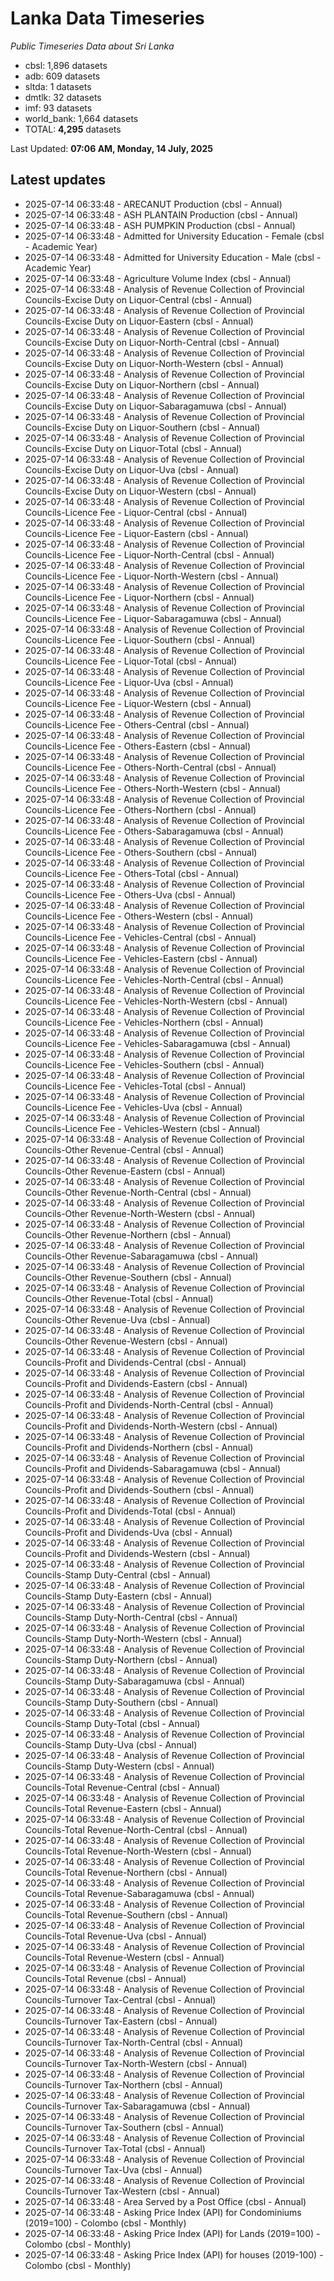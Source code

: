 # Lanka Data Timeseries
*Public Timeseries Data about Sri Lanka*

* cbsl: 1,896 datasets
* adb: 609 datasets
* sltda: 1 datasets
* dmtlk: 32 datasets
* imf: 93 datasets
* world_bank: 1,664 datasets
* TOTAL: **4,295** datasets

Last Updated: **07:06 AM, Monday, 14 July, 2025**

## Latest updates

* 2025-07-14 06:33:48 - ARECANUT Production (cbsl - Annual)
* 2025-07-14 06:33:48 - ASH PLANTAIN Production (cbsl - Annual)
* 2025-07-14 06:33:48 - ASH PUMPKIN Production (cbsl - Annual)
* 2025-07-14 06:33:48 - Admitted for University Education - Female (cbsl - Academic Year)
* 2025-07-14 06:33:48 - Admitted for University Education - Male (cbsl - Academic Year)
* 2025-07-14 06:33:48 - Agriculture Volume Index (cbsl - Annual)
* 2025-07-14 06:33:48 - Analysis of Revenue Collection of Provincial Councils-Excise Duty on Liquor-Central (cbsl - Annual)
* 2025-07-14 06:33:48 - Analysis of Revenue Collection of Provincial Councils-Excise Duty on Liquor-Eastern (cbsl - Annual)
* 2025-07-14 06:33:48 - Analysis of Revenue Collection of Provincial Councils-Excise Duty on Liquor-North-Central (cbsl - Annual)
* 2025-07-14 06:33:48 - Analysis of Revenue Collection of Provincial Councils-Excise Duty on Liquor-North-Western (cbsl - Annual)
* 2025-07-14 06:33:48 - Analysis of Revenue Collection of Provincial Councils-Excise Duty on Liquor-Northern (cbsl - Annual)
* 2025-07-14 06:33:48 - Analysis of Revenue Collection of Provincial Councils-Excise Duty on Liquor-Sabaragamuwa (cbsl - Annual)
* 2025-07-14 06:33:48 - Analysis of Revenue Collection of Provincial Councils-Excise Duty on Liquor-Southern (cbsl - Annual)
* 2025-07-14 06:33:48 - Analysis of Revenue Collection of Provincial Councils-Excise Duty on Liquor-Total (cbsl - Annual)
* 2025-07-14 06:33:48 - Analysis of Revenue Collection of Provincial Councils-Excise Duty on Liquor-Uva (cbsl - Annual)
* 2025-07-14 06:33:48 - Analysis of Revenue Collection of Provincial Councils-Excise Duty on Liquor-Western (cbsl - Annual)
* 2025-07-14 06:33:48 - Analysis of Revenue Collection of Provincial Councils-Licence Fee - Liquor-Central (cbsl - Annual)
* 2025-07-14 06:33:48 - Analysis of Revenue Collection of Provincial Councils-Licence Fee - Liquor-Eastern (cbsl - Annual)
* 2025-07-14 06:33:48 - Analysis of Revenue Collection of Provincial Councils-Licence Fee - Liquor-North-Central (cbsl - Annual)
* 2025-07-14 06:33:48 - Analysis of Revenue Collection of Provincial Councils-Licence Fee - Liquor-North-Western (cbsl - Annual)
* 2025-07-14 06:33:48 - Analysis of Revenue Collection of Provincial Councils-Licence Fee - Liquor-Northern (cbsl - Annual)
* 2025-07-14 06:33:48 - Analysis of Revenue Collection of Provincial Councils-Licence Fee - Liquor-Sabaragamuwa (cbsl - Annual)
* 2025-07-14 06:33:48 - Analysis of Revenue Collection of Provincial Councils-Licence Fee - Liquor-Southern (cbsl - Annual)
* 2025-07-14 06:33:48 - Analysis of Revenue Collection of Provincial Councils-Licence Fee - Liquor-Total (cbsl - Annual)
* 2025-07-14 06:33:48 - Analysis of Revenue Collection of Provincial Councils-Licence Fee - Liquor-Uva (cbsl - Annual)
* 2025-07-14 06:33:48 - Analysis of Revenue Collection of Provincial Councils-Licence Fee - Liquor-Western (cbsl - Annual)
* 2025-07-14 06:33:48 - Analysis of Revenue Collection of Provincial Councils-Licence Fee - Others-Central (cbsl - Annual)
* 2025-07-14 06:33:48 - Analysis of Revenue Collection of Provincial Councils-Licence Fee - Others-Eastern (cbsl - Annual)
* 2025-07-14 06:33:48 - Analysis of Revenue Collection of Provincial Councils-Licence Fee - Others-North-Central (cbsl - Annual)
* 2025-07-14 06:33:48 - Analysis of Revenue Collection of Provincial Councils-Licence Fee - Others-North-Western (cbsl - Annual)
* 2025-07-14 06:33:48 - Analysis of Revenue Collection of Provincial Councils-Licence Fee - Others-Northern (cbsl - Annual)
* 2025-07-14 06:33:48 - Analysis of Revenue Collection of Provincial Councils-Licence Fee - Others-Sabaragamuwa (cbsl - Annual)
* 2025-07-14 06:33:48 - Analysis of Revenue Collection of Provincial Councils-Licence Fee - Others-Southern (cbsl - Annual)
* 2025-07-14 06:33:48 - Analysis of Revenue Collection of Provincial Councils-Licence Fee - Others-Total (cbsl - Annual)
* 2025-07-14 06:33:48 - Analysis of Revenue Collection of Provincial Councils-Licence Fee - Others-Uva (cbsl - Annual)
* 2025-07-14 06:33:48 - Analysis of Revenue Collection of Provincial Councils-Licence Fee - Others-Western (cbsl - Annual)
* 2025-07-14 06:33:48 - Analysis of Revenue Collection of Provincial Councils-Licence Fee - Vehicles-Central (cbsl - Annual)
* 2025-07-14 06:33:48 - Analysis of Revenue Collection of Provincial Councils-Licence Fee - Vehicles-Eastern (cbsl - Annual)
* 2025-07-14 06:33:48 - Analysis of Revenue Collection of Provincial Councils-Licence Fee - Vehicles-North-Central (cbsl - Annual)
* 2025-07-14 06:33:48 - Analysis of Revenue Collection of Provincial Councils-Licence Fee - Vehicles-North-Western (cbsl - Annual)
* 2025-07-14 06:33:48 - Analysis of Revenue Collection of Provincial Councils-Licence Fee - Vehicles-Northern (cbsl - Annual)
* 2025-07-14 06:33:48 - Analysis of Revenue Collection of Provincial Councils-Licence Fee - Vehicles-Sabaragamuwa (cbsl - Annual)
* 2025-07-14 06:33:48 - Analysis of Revenue Collection of Provincial Councils-Licence Fee - Vehicles-Southern (cbsl - Annual)
* 2025-07-14 06:33:48 - Analysis of Revenue Collection of Provincial Councils-Licence Fee - Vehicles-Total (cbsl - Annual)
* 2025-07-14 06:33:48 - Analysis of Revenue Collection of Provincial Councils-Licence Fee - Vehicles-Uva (cbsl - Annual)
* 2025-07-14 06:33:48 - Analysis of Revenue Collection of Provincial Councils-Licence Fee - Vehicles-Western (cbsl - Annual)
* 2025-07-14 06:33:48 - Analysis of Revenue Collection of Provincial Councils-Other Revenue-Central (cbsl - Annual)
* 2025-07-14 06:33:48 - Analysis of Revenue Collection of Provincial Councils-Other Revenue-Eastern (cbsl - Annual)
* 2025-07-14 06:33:48 - Analysis of Revenue Collection of Provincial Councils-Other Revenue-North-Central (cbsl - Annual)
* 2025-07-14 06:33:48 - Analysis of Revenue Collection of Provincial Councils-Other Revenue-North-Western (cbsl - Annual)
* 2025-07-14 06:33:48 - Analysis of Revenue Collection of Provincial Councils-Other Revenue-Northern (cbsl - Annual)
* 2025-07-14 06:33:48 - Analysis of Revenue Collection of Provincial Councils-Other Revenue-Sabaragamuwa (cbsl - Annual)
* 2025-07-14 06:33:48 - Analysis of Revenue Collection of Provincial Councils-Other Revenue-Southern (cbsl - Annual)
* 2025-07-14 06:33:48 - Analysis of Revenue Collection of Provincial Councils-Other Revenue-Total (cbsl - Annual)
* 2025-07-14 06:33:48 - Analysis of Revenue Collection of Provincial Councils-Other Revenue-Uva (cbsl - Annual)
* 2025-07-14 06:33:48 - Analysis of Revenue Collection of Provincial Councils-Other Revenue-Western (cbsl - Annual)
* 2025-07-14 06:33:48 - Analysis of Revenue Collection of Provincial Councils-Profit and Dividends-Central (cbsl - Annual)
* 2025-07-14 06:33:48 - Analysis of Revenue Collection of Provincial Councils-Profit and Dividends-Eastern (cbsl - Annual)
* 2025-07-14 06:33:48 - Analysis of Revenue Collection of Provincial Councils-Profit and Dividends-North-Central (cbsl - Annual)
* 2025-07-14 06:33:48 - Analysis of Revenue Collection of Provincial Councils-Profit and Dividends-North-Western (cbsl - Annual)
* 2025-07-14 06:33:48 - Analysis of Revenue Collection of Provincial Councils-Profit and Dividends-Northern (cbsl - Annual)
* 2025-07-14 06:33:48 - Analysis of Revenue Collection of Provincial Councils-Profit and Dividends-Sabaragamuwa (cbsl - Annual)
* 2025-07-14 06:33:48 - Analysis of Revenue Collection of Provincial Councils-Profit and Dividends-Southern (cbsl - Annual)
* 2025-07-14 06:33:48 - Analysis of Revenue Collection of Provincial Councils-Profit and Dividends-Total (cbsl - Annual)
* 2025-07-14 06:33:48 - Analysis of Revenue Collection of Provincial Councils-Profit and Dividends-Uva (cbsl - Annual)
* 2025-07-14 06:33:48 - Analysis of Revenue Collection of Provincial Councils-Profit and Dividends-Western (cbsl - Annual)
* 2025-07-14 06:33:48 - Analysis of Revenue Collection of Provincial Councils-Stamp Duty-Central (cbsl - Annual)
* 2025-07-14 06:33:48 - Analysis of Revenue Collection of Provincial Councils-Stamp Duty-Eastern (cbsl - Annual)
* 2025-07-14 06:33:48 - Analysis of Revenue Collection of Provincial Councils-Stamp Duty-North-Central (cbsl - Annual)
* 2025-07-14 06:33:48 - Analysis of Revenue Collection of Provincial Councils-Stamp Duty-North-Western (cbsl - Annual)
* 2025-07-14 06:33:48 - Analysis of Revenue Collection of Provincial Councils-Stamp Duty-Northern (cbsl - Annual)
* 2025-07-14 06:33:48 - Analysis of Revenue Collection of Provincial Councils-Stamp Duty-Sabaragamuwa (cbsl - Annual)
* 2025-07-14 06:33:48 - Analysis of Revenue Collection of Provincial Councils-Stamp Duty-Southern (cbsl - Annual)
* 2025-07-14 06:33:48 - Analysis of Revenue Collection of Provincial Councils-Stamp Duty-Total (cbsl - Annual)
* 2025-07-14 06:33:48 - Analysis of Revenue Collection of Provincial Councils-Stamp Duty-Uva (cbsl - Annual)
* 2025-07-14 06:33:48 - Analysis of Revenue Collection of Provincial Councils-Stamp Duty-Western (cbsl - Annual)
* 2025-07-14 06:33:48 - Analysis of Revenue Collection of Provincial Councils-Total Revenue-Central (cbsl - Annual)
* 2025-07-14 06:33:48 - Analysis of Revenue Collection of Provincial Councils-Total Revenue-Eastern (cbsl - Annual)
* 2025-07-14 06:33:48 - Analysis of Revenue Collection of Provincial Councils-Total Revenue-North-Central (cbsl - Annual)
* 2025-07-14 06:33:48 - Analysis of Revenue Collection of Provincial Councils-Total Revenue-North-Western (cbsl - Annual)
* 2025-07-14 06:33:48 - Analysis of Revenue Collection of Provincial Councils-Total Revenue-Northern (cbsl - Annual)
* 2025-07-14 06:33:48 - Analysis of Revenue Collection of Provincial Councils-Total Revenue-Sabaragamuwa (cbsl - Annual)
* 2025-07-14 06:33:48 - Analysis of Revenue Collection of Provincial Councils-Total Revenue-Southern (cbsl - Annual)
* 2025-07-14 06:33:48 - Analysis of Revenue Collection of Provincial Councils-Total Revenue-Uva (cbsl - Annual)
* 2025-07-14 06:33:48 - Analysis of Revenue Collection of Provincial Councils-Total Revenue-Western (cbsl - Annual)
* 2025-07-14 06:33:48 - Analysis of Revenue Collection of Provincial Councils-Total Revenue (cbsl - Annual)
* 2025-07-14 06:33:48 - Analysis of Revenue Collection of Provincial Councils-Turnover Tax-Central (cbsl - Annual)
* 2025-07-14 06:33:48 - Analysis of Revenue Collection of Provincial Councils-Turnover Tax-Eastern (cbsl - Annual)
* 2025-07-14 06:33:48 - Analysis of Revenue Collection of Provincial Councils-Turnover Tax-North-Central (cbsl - Annual)
* 2025-07-14 06:33:48 - Analysis of Revenue Collection of Provincial Councils-Turnover Tax-North-Western (cbsl - Annual)
* 2025-07-14 06:33:48 - Analysis of Revenue Collection of Provincial Councils-Turnover Tax-Northern (cbsl - Annual)
* 2025-07-14 06:33:48 - Analysis of Revenue Collection of Provincial Councils-Turnover Tax-Sabaragamuwa (cbsl - Annual)
* 2025-07-14 06:33:48 - Analysis of Revenue Collection of Provincial Councils-Turnover Tax-Southern (cbsl - Annual)
* 2025-07-14 06:33:48 - Analysis of Revenue Collection of Provincial Councils-Turnover Tax-Total (cbsl - Annual)
* 2025-07-14 06:33:48 - Analysis of Revenue Collection of Provincial Councils-Turnover Tax-Uva (cbsl - Annual)
* 2025-07-14 06:33:48 - Analysis of Revenue Collection of Provincial Councils-Turnover Tax-Western (cbsl - Annual)
* 2025-07-14 06:33:48 - Area Served by a Post Office (cbsl - Annual)
* 2025-07-14 06:33:48 - Asking Price Index (API) for Condominiums (2019=100) - Colombo (cbsl - Monthly)
* 2025-07-14 06:33:48 - Asking Price Index (API) for Lands (2019=100) - Colombo (cbsl - Monthly)
* 2025-07-14 06:33:48 - Asking Price Index (API) for houses (2019-100) - Colombo (cbsl - Monthly)